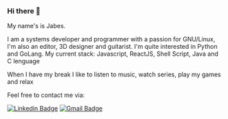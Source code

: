 ### Hi there 👋

My name's is Jabes.

I am a systems developer and programmer with a passion for GNU/Linux, I'm also an editor, 3D designer and guitarist. I'm quite interested in Python and GoLang. My current stack: Javascript, ReactJS, Shell Script, Java and C lenguage

When I have my break I like to listen to music, watch series, play my games and relax

 Feel free to contact me via:

[![Linkedin Badge](https://img.shields.io/badge/-norentt-blue?style=flat&logo=Linkedin&logoColor=white&link=https://www.linkedin.com/in/norentt/)](https://www.linkedin.com/in/norentt/)
[![Gmail Badge](https://img.shields.io/badge/-norenttcomercial@gmail.com-d14836?style=flat&logo=Gmail&logoColor=white&link=mailto:mailto:norenttcomercial@gmail.com)](mailto:norenttcomercial@gmail.com)
